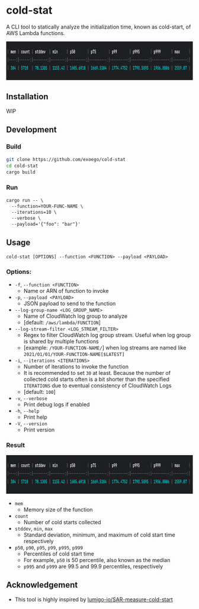 # cold-stat

A CLI tool to statically analyze the initialization time, known as cold-start, of AWS Lambda functions.

<img src="doc/img.png" width="855" height="104" />

## Installation

WIP

## Development 

### Build

```bash
git clone https://github.com/exoego/cold-stat
cd cold-stat
cargo build
```

### Run

```baash
cargo run -- \
  --function=YOUR-FUNC-NAME \
  --iterations=10 \
  --verbose \
  --payload='{"foo": "bar"}'
```

## Usage

```
cold-stat [OPTIONS] --function <FUNCTION> --payload <PAYLOAD>
```

### Options:
-  `-f`, `--function <FUNCTION>`
    - Name or ARN of function to invoke
-  `-p`, `--payload <PAYLOAD>`
    - JSON payload to send to the function
-  `--log-group-name <LOG_GROUP_NAME>`
    - Name of CloudWatch log group to analyze
    - [default: `/aws/lambda/FUNCTION`]
-  `--log-stream-filter <LOG_STREAM_FILTER>`
    - Regex to filter CloudWatch log group stream. Useful when log group is shared by multiple functions
    - [example: `/YOUR-FUNCTION-NAME/`] when log streams are named like `2021/01/01/YOUR-FUNCTION-NAME[$LATEST]`
-  `-i`, `--iterations <ITERATIONS>`
    - Number of iterations to invoke the function
    - It is recommended to set `30` at least. Because the number of collected cold starts often is a bit shorter than the specified `ITERATIONS` due to eventual consistency of CloudWatch Logs
    - [default: `100`]
-  `-v`, `--verbose`
    - Print debug logs if enabled
-  `-h`, `--help`
    - Print help
-  `-V`, `--version`
    - Print version

### Result
<img src="doc/img.png" width="855" height="104" />

- `mem`
  - Memory size of the function 
- `count`
  - Number of cold starts collected 
- `stddev`, `min`, `max`
  - Standard deviation, minimum, and maximum of cold start time respectively
- `p50`, `p90`, `p95`, `p99`, `p995`, `p999`
  - Percentiles of cold start time
  - For example, `p50` is 50 percentile, also known as the median
  - `p995` and `p999` are 99.5 and 99.9 percentiles, respectively

## Acknowledgement

- This tool is highly inspired by [lumigo-io/SAR-measure-cold-start](https://github.com/lumigo-io/SAR-measure-cold-start)
